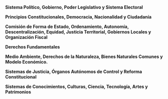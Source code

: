 **Sistema Político, Gobierno, Poder Legislativo y Sistema Electoral**

**Principios Constitucionales, Democracia, Nacionalidad y Ciudadanía**

**Comisión de Forma de Estado, Ordenamiento, Autonomía, Descentralización, Equidad, Justicia Territorial, Gobiernos Locales y Organización Fiscal**

**Derechos Fundamentales**

**Medio Ambiente, Derechos de la Naturaleza, Bienes Naturales Comunes y Modelo Económico.**

**Sistemas de Justicia, Órganos Autónomos de Control y Reforma Constitucional**

**Sistemas de Conocimientos, Culturas, Ciencia, Tecnología, Artes y Patrimonios**